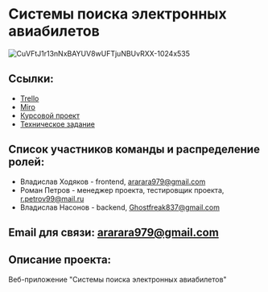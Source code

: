 ﻿# Системы поиска электронных авиабилетов
![CuVFtJ1r13nNxBAYUV8wUFTjuNBUvRXX-1024x535](https://user-images.githubusercontent.com/80356081/111163086-d7b91700-85ad-11eb-9dca-4d2f8724da35.jpg)


## Ссылки: 
-  [Trello](https://trello.com/b/nMqrOxFm/e-ticket-purchase-systems)
-  [Miro]( https://miro.com/app/board/o9J_lPQE540=/  )
-  [Курсовой проект](Documents/Kursovoy_proekt_3.docx)
-  [Техническое задание](Documents/Tekhnicheskoe_zadanie_3_3.docx)

## Список участников команды  и распределение ролей:
-  Владислав Ходяков - frontend, ararara979@gmail.com
-  Роман Петров - менеджер проекта, тестировщик проекта, r.petrov99@mail.ru
-  Владислав Насонов  - backend, Ghostfreak837@gmail.com

## Email для связи: ararara979@gmail.com


## Описание проекта:

 Веб-приложение "Системы поиска электронных авиабилетов"
